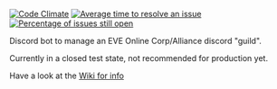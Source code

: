 [![Code Climate](https://codeclimate.com/repos/56debad454d931143d00a4f1/badges/c9e60707fd85b3f68719/gpa.svg)](https://codeclimate.com/repos/56debad454d931143d00a4f1/feed)  [![Average time to resolve an issue](http://isitmaintained.com/badge/resolution/shibdib/eve-discord-bot.svg)](http://isitmaintained.com/project/shibdib/eve-discord-bot "Average time to resolve an issue")  [![Percentage of issues still open](http://isitmaintained.com/badge/open/shibdib/eve-discord-bot.svg)](http://isitmaintained.com/project/shibdib/eve-discord-bot "Percentage of issues still open")


Discord bot to manage an EVE Online Corp/Alliance discord "guild".

Currently in a closed test state, not recommended for production yet.

Have a look at the [Wiki for info](URL_to_wiki)
